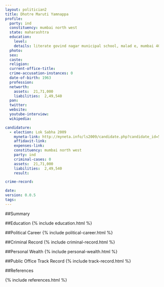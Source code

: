 ```yaml
---
layout: politician2
title: Dhotre Maruti Yamnappa
profile: 
  party: ind
  constituency: mumbai north west
  state: maharashtra
  education: 
    level: 
    details: literate govind nagar municipal school, malad e, mumbai 400 097.
  photo: 
  sex: 
  caste: 
  religion: 
  current-office-title: 
  crime-accusation-instances: 0
  date-of-birth: 1963
  profession: 
  networth: 
    assets:  21,71,000
    liabilities:  2,49,540
  pan: 
  twitter: 
  website: 
  youtube-interview: 
  wikipedia: 

candidature: 
  - election: Lok Sabha 2009
    myneta-link: http://myneta.info/ls2009/candidate.php?candidate_id=5409
    affidavit-link: 
    expenses-link: 
    constituency: mumbai north west 
    party: ind
    criminal-cases: 0
    assets:  21,71,000
    liabilities:  2,49,540
    result:  

crime-record: 

date: 
version: 0.0.5
tags: 
---
```

##Summary


##Education
{% include education.html %}


##Political Career
{% include political-career.html %}


##Criminal Record
{% include criminal-record.html %}


##Personal Wealth
{% include personal-wealth.html %}


##Public Office Track Record
{% include track-record.html %}


##References


{% include references.html %}